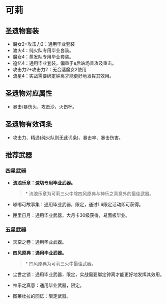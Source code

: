 
# 可莉

## 圣遗物套装

- 魔女2+攻击力2：通用毕业套装
- 渡火4：纯火队专用毕业套装。
- 魔女4：蒸发队专用毕业套装。
- 追忆4：通用毕业套装，偏重于e后站场普攻及重击。
- 攻击力2+攻击力2：无合适魔女2使用
- 流星4：实战需要绑定钟离才能更好地发挥其效用。

## 圣遗物对应属性

- 暴击/暴伤头，攻击沙，火伤杯。

## 圣遗物有效词条

- 攻击力、精通(纯火队则无此词条)、暴击率、暴击伤害。

## 推荐武器

### 四星武器

- **流浪乐章：速切专用毕业武器。**

  > \* 流浪乐章为可莉三火中除四风原典与神乐之真意外的最佳武器。  

- 嘟嘟可故事集：通用毕业武器，限定，通过1.6限定活动即可获得。
- 匣里日月：通用毕业武器，大月卡30级获得，易面板毕业。

### 五星武器

- 天空之卷：通用毕业武器。

- **四风原典：通用毕业武器。**

  > \* 四风原典为可莉三火中最佳武器。  

- 尘世之锁：通用毕业武器，限定，实战需要绑定钟离才能更好地发挥其效用。

- 神乐之真意：通用毕业武器，限定。

- 图莱杜拉的回忆：限定武器。

